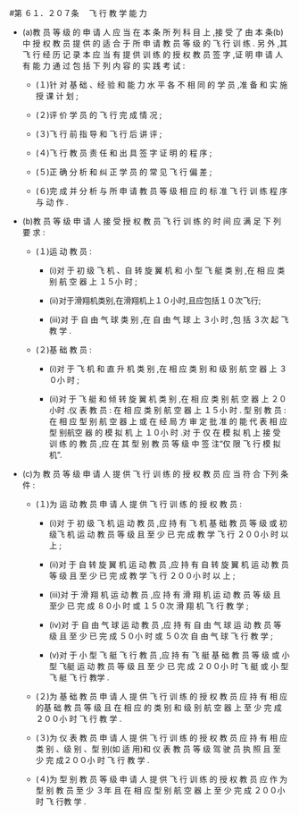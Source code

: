 #第 ６１．２０７条 　飞 行 教 学 能 力

- (a)教 员 等 级 的 申 请 人 应 当 在 本 条 所 列 科 目 上 ,接 受 了 由 本 条(b)中 授 权 教 员 提 供 的 适 合 于 所 申 请 教 员 等 级 的 飞 行 训 练 . 另 外 ,其 飞 行 经 历 记 录 本 应 当 有 提 供 训 练 的 授 权 教 员 签 字 ,证 明 申 请 人 有 能 力 通 过 包 括 下 列 内 容 的 实 践 考 试 :

  + (１)针 对 基 础 、经 验 和 能 力 水 平 各 不 相 同 的 学 员 ,准 备 和 实 施 授 课 计 划 ;

  + (２)评 价 学 员 的 飞 行 完 成 情 况 ;

  + (３)飞 行 前 指 导 和 飞 行 后 讲 评 ;

  + (４)飞 行 教 员 责 任 和 出 具 签 字 证 明 的 程 序 ;

  + (５)正 确 分 析 和 纠 正 学 员 的 常 见 飞 行 偏 差 ;

  + (６)完 成 并 分 析 与 所 申 请 教 员 等 级 相 应 的 标 准 飞 行 训 练 程 序 与 动 作 .

- (b)教 员 等 级 申 请 人 接 受 授 权 教 员 飞 行 训 练 的 时 间 应 满 足 下 列 要 求 :

  + (１)运 动 教 员 :

    * (i)对 于 初 级 飞 机 、自 转 旋 翼 机 和 小 型 飞 艇 类 别 ,在 相 应 类 别 航 空 器 上 １５小 时 ;

    * (ii)对于滑翔机类别,在滑翔机上１０小时,且应包括１０次飞行; 

    * (iii)对 于 自 由 气 球 类 别 ,在 自 由 气 球 上 ３小 时 ,包 括 ３次 起 飞教 学 . 

  + (２)基 础 教 员 :

    * (i)对 于 飞 机 和 直 升 机 类 别 ,在 相 应 类 别 和 级 别 航 空 器 上 ３０小 时 ; 

    * (ii)对 于 飞 艇 和 倾 转 旋 翼 机 类 别 ,在 相 应 类 别 航 空 器 上 ２０ 小时 .仪 表 教 员 : 在 相 应 类 别 航 空 器 上 １５小 时 . 型 别 教 员 :在 相 应 型 别 航 空 器 上 或 在 经 局 方 审 定 批 准 的 能 代 表 相 应 型 别航空 器 的 模 拟 机 上 １０小 时 .对 于 仅 在 模 拟 机 上 接 受 训 练 的 教 员 ,应 在 其 型 别 教 员 等 级 中 签 注“仅 限 飞 行 模 拟 机”.

- (c)为 教 员 等 级 申 请 人 提 供 飞 行 训 练 的 授 权 教 员 应 当 符 合 下列 条 件 : 

  + (１)为 运 动 教 员 申 请 人 提 供 飞 行 训 练 的 授 权 教 员 :

    * (i)对 于 初 级 飞 机 运 动 教 员 ,应 持 有 飞 机 基 础 教 员 等 级 或 初 级飞 机 运 动 教 员 等 级 且 至 少 已 完 成 教 学 飞 行 ２００小 时 以 上 ;

    * (ii)对 于 自 转 旋 翼 机 运 动 教 员 ,应 持 有 自 转 旋 翼 机 运 动 教 员等 级 且 至 少 已 完 成 教 学 飞 行 ２００小 时 以 上 ; 

    * (iii)对 于 滑 翔 机 运 动 教 员 ,应 持 有 滑 翔 机 运 动 教 员 等 级 且 至少 已 完 成 ８０小 时 或 １５０次 滑 翔 机 飞 行 教 学 ;

    * (iv)对 于 自 由 气 球 运 动 教 员 ,应 持 有 自 由 气 球 运 动 教 员 等 级 且 至 少 已 完 成 ５０小 时 或 ５０次 自 由 气 球 飞 行 教 学 ;

    * (v)对 于 小 型 飞 艇 飞 行 教 员 ,应 持 有 飞 艇 基 础 教 员 等 级 或 小 型 飞艇 运 动 教 员 等 级 且 至 少 已 完 成 ２００小 时 飞 艇 或 小 型 飞 艇 飞 行 教学 .

  + (２)为 基 础 教 员 申 请 人 提 供 飞 行 训 练 的 授 权 教 员 应 持 有 相 应的基 础 教 员 等 级 且 在 相 应 的 类 别 和 级 别 航 空 器 上 至 少 完 成 ２００小 时 飞 行 教 学 .

  + (３)为 仪 表 教 员 申 请 人 提 供 飞 行 训 练 的 授 权 教 员 应 持 有 相 应 类 别 、级 别 、型 别(如 适 用)和 仪 表 教 员 等 级 驾 驶 员 执 照 且 至 少 完 成２００小 时 飞 行 教 学 . 

  + (４)为 型 别 教 员 等 级 申 请 人 提 供 飞 行 训 练 的 授 权 教 员 应 作 为型 别 教 员 至 少 ３年 且 在 相 应 型 别 航 空 器 上 至 少 完 成 ２００小 时 飞 行教 学 .
